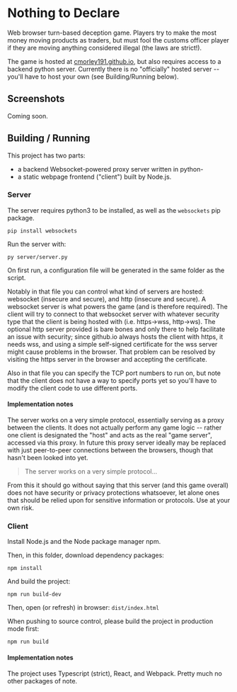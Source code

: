 # Nothing to Declare

Web browser turn-based deception game. 
Players try to make the most money moving products as traders, 
but must fool the customs officer player if they are moving
anything considered illegal (the laws are strict!).

The game is hosted at [cmorley191.github.io](https://cmorley191.github.io),
but also requires access to a backend python server.
Currently there is no "officially" hosted server
-- you'll have to host your own (see Building/Running below).

## Screenshots

Coming soon.

## Building / Running

This project has two parts:
- a backend Websocket-powered proxy server written in python- 
- a static webpage frontend ("client") built by Node.js. 

### Server

The server requires python3 to be installed, as well as the `websockets` pip package.

```pip install websockets```

Run the server with:

```py server/server.py```

On first run, a configuration file will be generated in the same folder as the script.

Notably in that file you can control what kind of servers are hosted: websocket (insecure and secure), and http (insecure and secure). A websocket server is what powers the game (and is therefore required). The client will try to connect to that websocket server with whatever security type that the client is being hosted with (i.e. https->wss, http->ws). The optional http server provided is bare bones and only there to help facilitate an issue with security; since github.io always hosts the client with https, it needs wss, and using a simple self-signed certificate for the wss server might cause problems in the browser. That problem can be resolved by visiting the https server in the browser and accepting the certificate.

Also in that file you can specify the TCP port numbers to run on, but note that the client does not have a way to specify ports yet so you'll have to modify the client code to use different ports.

#### Implementation notes

The server works on a very simple protocol, essentially serving as a proxy between the clients. It does not actually perform any game logic -- rather one client is designated the "host" and acts as the real "game server", accessed via this proxy. In future this proxy server ideally may be replaced with just peer-to-peer connections between the browsers, though that hasn't been looked into yet.

> The server works on a very simple protocol...

From this it should go without saying that this server (and this game overall) does not have security or privacy protections whatsoever, let alone ones that should be relied upon for sensitive information or protocols. Use at your own risk.

### Client

Install Node.js and the Node package manager npm.

Then, in this folder, download dependency packages:

```npm install```

And build the project:

```npm run build-dev```

Then, open (or refresh) in browser: `dist/index.html`

When pushing to source control, please build the project in production mode first:

```npm run build```

#### Implementation notes

The project uses Typescript (strict), React, and Webpack. Pretty much no other packages of note.

